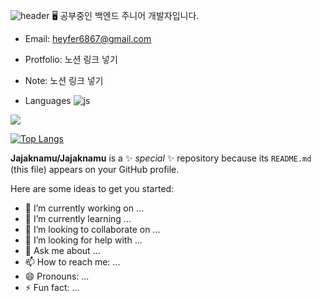 ![header](https://capsule-render.vercel.app/api?type=venom&color=auto&height=180&section=header&text=Jieun's%20Hub&fontSize=90)
🖥️ 공부중인 백엔드 주니어 개발자입니다.

- Email: heyfer6867@gmail.com
- Protfolio: 노션 링크 넣기
- Note: 노션 링크 넣기

- Languages
![js](https://img.shields.io/badge/Java-ED8B00?style=for-the-badge&logo=openjdk&logoColor=white)

<img src="https://img.shields.io/badge/java-007396?style=for-the-badge&logo=java&logoColor=white">

[![Top Langs](https://github-readme-stats.vercel.app/api/top-langs/?username=Jajaknamu&layout=compact)](https://github.com/anuraghazra/github-readme-stats)

**Jajaknamu/Jajaknamu** is a ✨ _special_ ✨ repository because its `README.md` (this file) appears on your GitHub profile.

Here are some ideas to get you started:

- 🔭 I’m currently working on ...
- 🌱 I’m currently learning ...
- 👯 I’m looking to collaborate on ...
- 🤔 I’m looking for help with ...
- 💬 Ask me about ...
- 📫 How to reach me: ...
- 😄 Pronouns: ...
- ⚡ Fun fact: ...

